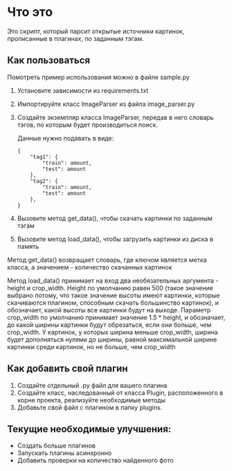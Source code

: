 # Что это

Это скрипт, который парсит открытые источники картинок, прописанные в плагинах, по заданным тэгам.

## Как пользоваться

Помотреть пример использования можно в файле sample.py
1. Установите зависимости из requirements.txt
2. Импортируйте класс ImageParser из файла image_parser.py
3. Создайте экземпляр класса ImageParser, передав в него словарь тэгов, по которым будет производиться поиск.

    Данные нужно подавать в виде:
    ```
    {
        "tag1": {
            "train": amount,
            "test": amount
        },
        "tag2": {
            "train": amount,
            "test": amount
        },
    }
    ```
4. Вызовите метод get_data(), чтобы скачать картинки по заданным тэгам
5. Вызовите метод load_data(), чтобы загрузить картинки из диска в память

Метод get_data() возвращает словарь, где ключом является метка класса, а значением - количество скачанных картинок

Метод load_data() принимает на вход два необязательных аргумента - height и crop_width. Height по умолчанию равен 500 (такое значение выбрано потому, что такое значение высоты имеют картинки, которые скачиваются плагином, способным скачать большинство картинок),
и обозначает, какой высоты все картинки будут на выходе. Параметр crop_width по умолчанию принимает значение 1.5 * height,
и обозначает, до какой ширины картинки будут обрезаться, если они больше, чем crop_width. У картинок, у которых ширина меньше 
crop_width, ширина будет дополняться нулями до ширины, равной максимальной ширине картинки среди картинок, но не больше, чем crop_width
## Как добавить свой плагин

1. Создайте отдельный .py файл для вашего плагина 
2. Создайте класс, наследованный от класса Plugin, расположенного в корне проекта, реализуйте необходимые методы
3. Добавьте свой файл с плагином в папку plugins. 

## Текущие необходимые улучшения:

- Создать больше плагинов
- Запускать плагины асинхронно
- Добавить проверки на количество найденного фото
